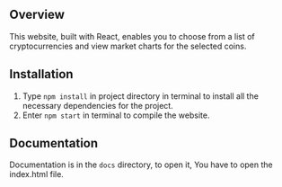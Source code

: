 ## Overview

This website, built with React, enables you to choose from a list of cryptocurrencies and view market charts for the selected coins.

## Installation

1. Type `npm install` in project directory in terminal to install all the necessary dependencies for the project.
2. Enter `npm start` in terminal to compile the website.

## Documentation

Documentation is in the `docs` directory, to open it, You have to open the index.html file.